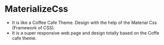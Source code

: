 # MaterializeCss

- It is like a Coffee Cafe Theme. Design with the help of the Material Css (Framework of CSS).
- It is a super responsive web page and design totally based on the Coffe cafe theme.
